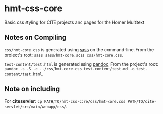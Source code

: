 hmt-css-core
============

Basic css styling for CITE projects and pages for the Homer Multitext

## Notes on Compiling

`css/hmt-core.css` is generated using [sass](http://sass-lang.com) on the command-line. From the project's root: `sass sass/hmt-core.scss css/hmt-core.css`. 

`test-content/test.html` is generated using [pandoc](http://johnmacfarlane.net/pandoc/). From the project's root: `pandoc -s -S -c ../css/hmt-core.css test-content/test.md -o test-content/test.html`.

## Note on including

For **citeservler**: `cp PATH/TO/hmt-css-core/css/hmt-core.css PATH/TO/cite-servlet/src/main/webapp/css/`.
